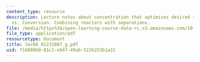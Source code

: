 ```yaml
---
content_type: resource
description: Lecture notes about concentration that optimizes desired rate. Selectivity
  vs. Conversion. Combining reactors with separations.
file: /media/https%3A/open-learning-course-data-rc.s3.amazonaws.com/10-37-chemical-and-biological-reaction-engineering-spring-2007/f168896081c1e94749ab5226253b1a22_lec06_02232007_g.pdf
file_type: application/pdf
resourcetype: Document
title: lec06_02232007_g.pdf
uid: f1688960-81c1-e947-49ab-5226253b1a22
---
```

